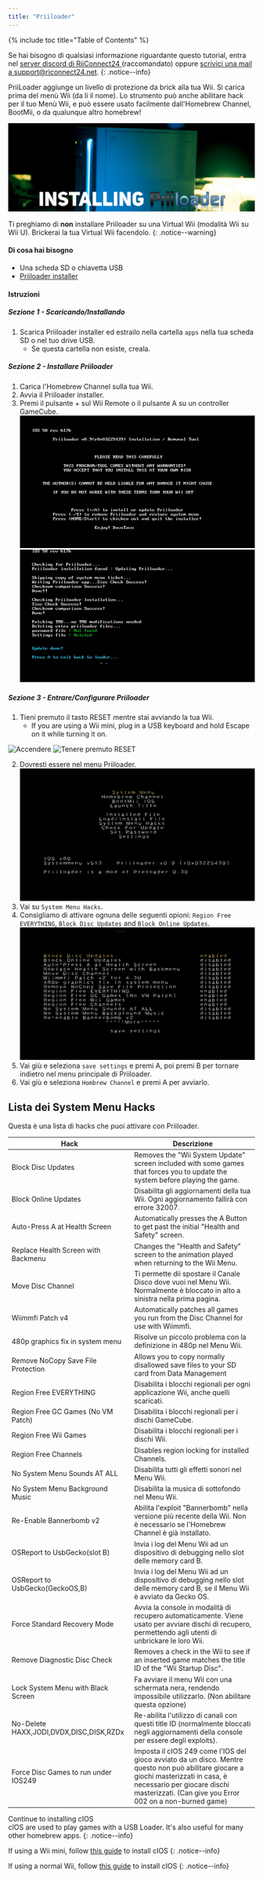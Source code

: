 ```yaml
---
title: "Priiloader"
---
```


{% include toc title="Table of Contents" %}

Se hai bisogno di qualsiasi informazione riguardante questo tutorial, entra nel [server discord di RiiConnect24 ](https://discord.gg/rc24)(raccomandato) oppure [scrivici una mail a support@riconnect24.net](mailto:support@riiconnect24.net).
{: .notice--info}

PriiLoader aggiunge un livello di protezione da brick alla tua Wii. Si carica prima del menù Wii (da li il nome). Lo strumento può anche abilitare hack per il tuo Menù Wii, e può essere usato facilmente dall'Homebrew Channel, BootMii, o da qualunque altro homebrew!

![Priiloader](/images/priiloader.jpg)

Ti preghiamo di **non** installare Priiloader su una Virtual Wii (modalità Wii su Wii U). Brickerai la tua Virtual Wii facendolo.
{: .notice--warning}

#### Di cosa hai bisogno
* Una scheda SD o chiavetta USB
* [Priiloader installer](assets/files/Priiloader_v0_9_1.zip)

#### Istruzioni
##### Sezione 1 - Scaricando/Installando

1. Scarica Priiloader installer ed estrailo nella cartella `apps` nella tua scheda SD o nel tuo drive USB.
    * Se questa cartella non esiste, creala.

##### Sezione 2 - Installare Priiloader

1. Carica l'Homebrew Channel sulla tua Wii.
2. Avvia il Priiloader installer.
3. Premi il pulsante + sul Wii Remote o il pulsante A su un controller GameCube. ![Installare Priiloader](/images/Priiloader/installer.png) ![Installare](/images/Priiloader/installing.png)

##### Sezione 3 - Entrare/Configurare Priiloader

1. Tieni premuto il tasto RESET mentre stai avviando la tua Wii.
    * If you are using a Wii mini, plug in a USB keyboard and hold Escape on it while turning it on.

![Accendere](/images/Priiloader/on.jpg) ![Tenere premuto RESET](/images/Priiloader/reset.jpg)

2. Dovresti essere nel menu Priiloader. ![Menù](/images/Priiloader/mainmenu.png)
3. Vai su `System Menu Hacks`.
4. Consigliamo di attivare ognuna delle seguenti opioni: `Region Free EVERYTHING`, `Block Disc Updates` and `Block Online Updates`. ![System Menu Hacks](/images/Priiloader/hacks.png)
1. Vai giù e seleziona `save settings` e premi A, poi premi B per tornare indietro nel menu principale di Priiloader.
1. Vai giù e seleziona `Hombrew Channel` e premi A per avviarlo.

## Lista dei System Menu Hacks

Questa è una lista di hacks che puoi attivare con Priiloader.

| Hack                                    | Descrizione                                                                                                                                                                                                                      |
| --------------------------------------- | -------------------------------------------------------------------------------------------------------------------------------------------------------------------------------------------------------------------------------- |
| Block Disc Updates                      | Removes the "Wii System Update" screen included with some games that forces you to update the system before playing the game.                                                                                                    |
| Block Online Updates                    | Disabilita gli aggiornamenti della tua Wii. Ogni aggiornamento fallirà con errore 32007.                                                                                                                                         |
| Auto-Press A at Health Screen           | Automatically presses the A Button to get past the initial "Health and Safety" screen.                                                                                                                                           |
| Replace Health Screen with Backmenu     | Changes the "Health and Safety" screen to the animation played when returning to the Wii Menu.                                                                                                                                   |
| Move Disc Channel                       | Ti permette dii spostare il Canale Disco dove vuoi nel Menu Wii. Normalmente è bloccato in alto a sinistra nella prima pagina.                                                                                                   |
| Wiimmfi Patch v4                        | Automatically patches all games you run from the Disc Channel for use with Wiimmfi.                                                                                                                                              |
| 480p graphics fix in system menu        | Risolve un piccolo problema con la definizione in 480p nel Menu Wii.                                                                                                                                                             |
| Remove NoCopy Save File Protection      | Allows you to copy normally disallowed save files to your SD card from Data Management                                                                                                                                           |
| Region Free EVERYTHING                  | Disabilita i blocchi regionali per ogni applicazione Wii, anche quelli scaricati.                                                                                                                                                |
| Region Free GC Games (No VM Patch)      | Disabilita i blocchi regionali per i dischi GameCube.                                                                                                                                                                            |
| Region Free Wii Games                   | Disabilita i blocchi regionali per i dischi Wii.                                                                                                                                                                                 |
| Region Free Channels                    | Disables region locking for installed Channels.                                                                                                                                                                                  |
| No System Menu Sounds AT ALL            | Disabilita tutti gli effetti sonori nel Menu Wii.                                                                                                                                                                                |
| No System Menu Background Music         | Disabilita la musica di sottofondo nel Menu Wii.                                                                                                                                                                                 |
| Re-Enable Bannerbomb v2                 | Abilita l'exploit "Bannerbomb" nella versione più recente della Wii. Non è necessario se l'Homebrew Channel è già installato.                                                                                                    |
| OSReport to UsbGecko(slot B)            | Invia i log del Menu Wii ad un dispositivo di debugging nello slot delle memory card B.                                                                                                                                          |
| OSReport to UsbGecko(GeckoOS,B)         | Invia i log del Menu Wii ad un dispositivo di debugging nello slot delle memory card B, se il Menu Wii è avviato da Gecko OS.                                                                                                    |
| Force Standard Recovery Mode            | Avvia la console in modalità di recupero automaticamente. Viene usato per avviare dischi di recupero, permettendo agli utenti di unbrickare le loro Wii.                                                                         |
| Remove Diagnostic Disc Check            | Removes a check in the Wii to see if an inserted game matches the title ID of the "Wii Startup Disc".                                                                                                                            |
| Lock System Menu with Black Screen      | Fa avviare il menu Wii con una schermata nera, rendendo impossibile utilizzarlo. (Non abilitare questa opzione)                                                                                                                  |
| No-Delete HAXX,JODI,DVDX,DISC,DISK,RZDx | Re-abilita l'utilizzo di canali con questi title ID (normalmente bloccati negli aggiornamenti della console per essere degli exploits).                                                                                          |
| Force Disc Games to run under IOS249    | Imposta il cIOS 249 come l'IOS del gioco avviato da un disco. Mentre questo non può abilitare giocare a giochi masterizzati in casa, è necessario per giocare dischi masterizzati. (Can give you Error 002 on a non-burned game) |


Continue to installing cIOS<br> cIOS are used to play games with a USB Loader. It's also useful for many other homebrew apps.
{: .notice--info}

If using a Wii mini, follow [this guide](cios-mini) to install cIOS
{: .notice--info}

If using a normal Wii, follow [this guide](cios) to install cIOS
{: .notice--info}
